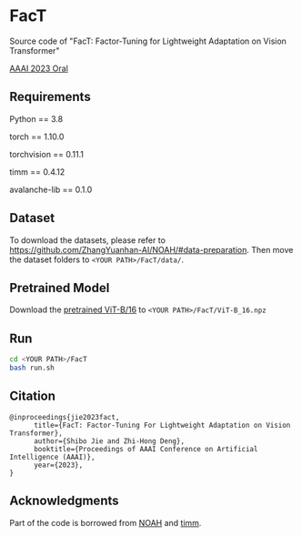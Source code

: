 # FacT

Source code of "FacT: Factor-Tuning for Lightweight Adaptation on Vision Transformer"

[AAAI 2023 Oral](https://arxiv.org/abs/2212.03145) 


## Requirements
Python == 3.8

torch == 1.10.0

torchvision == 0.11.1

timm == 0.4.12

avalanche-lib == 0.1.0

## Dataset

To download the datasets, please refer to https://github.com/ZhangYuanhan-AI/NOAH/#data-preparation. Then move the dataset folders to `<YOUR PATH>/FacT/data/`. 


## Pretrained Model
Download the [pretrained ViT-B/16](https://storage.googleapis.com/vit_models/imagenet21k/ViT-B_16.npz) to `<YOUR PATH>/FacT/ViT-B_16.npz`

## Run
```sh
cd <YOUR PATH>/FacT
bash run.sh
```
## Citation
```
@inproceedings{jie2023fact,
      title={FacT: Factor-Tuning For Lightweight Adaptation on Vision Transformer}, 
      author={Shibo Jie and Zhi-Hong Deng},
      booktitle={Proceedings of AAAI Conference on Artificial Intelligence (AAAI)},
      year={2023},
}
```

## Acknowledgments
Part of the code is borrowed from [NOAH](https://github.com/ZhangYuanhan-AI/NOAH) and [timm](https://github.com/rwightman/pytorch-image-models).

